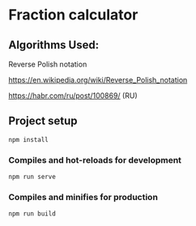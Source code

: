 # Fraction calculator


Algorithms Used:
---
Reverse Polish notation

https://en.wikipedia.org/wiki/Reverse_Polish_notation

https://habr.com/ru/post/100869/ (RU)


## Project setup
```
npm install
```

### Compiles and hot-reloads for development
```
npm run serve
```

### Compiles and minifies for production
```
npm run build
```
